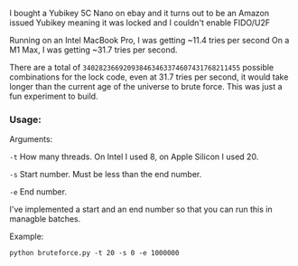 I bought a Yubikey 5C Nano on ebay and it turns out to be an Amazon issued Yubikey meaning it was locked and I couldn't enable FIDO/U2F

Running on an Intel MacBook Pro, I was getting ~11.4 tries per second
On a M1 Max, I was getting ~31.7 tries per second.

There are a total of `340282366920938463463374607431768211455` possible combinations for the lock code, even at 31.7 tries per second, it would take longer than the current age of the universe to brute force. This was just a fun experiment to build.

### Usage:

Arguments:

`-t` How many threads. On Intel I used 8, on Apple Silicon I used 20.

`-s` Start number. Must be less than the end number.

`-e` End number.

I've implemented a start and an end number so that you can run this in managble batches.

Example:

`python bruteforce.py -t 20 -s 0 -e 1000000`

